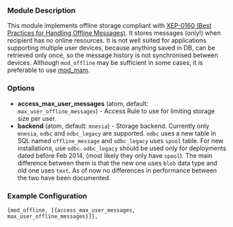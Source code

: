 ### Module Description
This module implements offline storage compliant with [XEP-0160 (Best Practices for Handling Offline Messages)](http://xmpp.org/extensions/xep-0160.html). It stores messages (only!) when recipient has no online resources. It is not well suited for applications supporting multiple user devices, because anything saved in DB, can be retrieved only once, so the message history is not synchronised between devices. Although `mod_offline` may be sufficient in some cases, it is preferable to use [mod_mam](mod_mam.md).

### Options
* **access_max_user_messages** (atom, default: `max_user_offline_messages`) - Access Rule to use for limiting storage size per user.
* **backend** (atom, default: `mnesia`) - Storage backend. Currently only `mnesia`, `odbc` and `odbc_legacy` are supported. `odbc` uses a new table in SQL named `offline_message` and `odbc_legacy` uses `spool` table. For new installations, use `odbc`. `odbc_legacy` should be used only for deployments dated before Feb 2014, (most likely they only have `spool`). The main difference between them is that the new one uses `blob` data type and old one uses `text`. As of now no differences in performance between the two have been documented.

### Example Configuration
```
{mod_offline, [{access_max_user_messages, max_user_offline_messages}]},
```